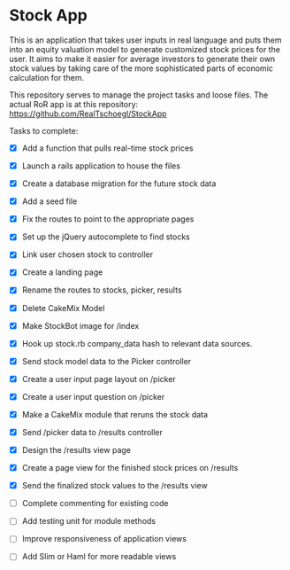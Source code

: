 Stock App
=========

This is an application that takes user inputs in real language and puts them into an equity valuation model to generate customized stock prices for the user.  It aims to make it easier for average investors to generate their own stock values by taking care of the more sophisticated parts of economic calculation for them.

This repository serves to manage the project tasks and loose files.  The actual RoR app is at this repository: https://github.com/RealTschoegl/StockApp

Tasks to complete:

- [x] Add a function that pulls real-time stock prices

- [x] Launch a rails application to house the files

- [x]  Create a database migration for the future stock data

- [x] Add a seed file 

- [x] Fix the routes to point to the appropriate pages

- [x] Set up the jQuery autocomplete to find stocks

- [x] Link user chosen stock to controller 

- [x] Create a landing page

- [x] Rename the routes to stocks, picker, results

- [x] Delete CakeMix Model

- [x] Make StockBot image for /index

- [x] Hook up stock.rb company_data hash to relevant data sources. 

- [x] Send stock model data to the Picker controller

- [x] Create a user input page layout on /picker

- [x] Create a user input question on /picker

- [x] Make a CakeMix module that reruns the stock data

- [x] Send /picker data to /results controller

- [x] Design the /results view page

- [x] Create a page view for the finished stock prices on /results

- [x] Send the finalized stock values to the /results view 

- [ ] Complete commenting for existing code

- [ ] Add testing unit for module methods

- [ ] Improve responsiveness of application views

- [ ] Add Slim or Haml for more readable views



